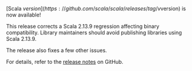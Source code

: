 [Scala $version](https://github.com/scala/scala/releases/tag/v$version) is now available!

This release corrects a Scala 2.13.9 regression affecting binary compatibility. Library maintainers should avoid publishing libraries using Scala 2.13.9.

The release also fixes a few other issues.

For details, refer to the [release notes](https://github.com/scala/scala/releases/tag/v$version) on GitHub.
